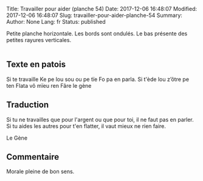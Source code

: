 Title: Travailler pour aider (planche 54)
Date: 2017-12-06 16:48:07
Modified: 2017-12-06 16:48:07
Slug: travailler-pour-aider-planche-54
Summary: 
Author: None
Lang: fr
Status: published

Petite planche  horizontale. Les bords sont ondulés. Le bas présente des petites rayures verticales.

<figure class="image-block" style="float: center;">
  <img alt="" src="{static}/images/planche_54.png">
  <figcaption style="max-width: 550px"></figcaption>
</figure>


## Texte en patois
Si te travaille Ke pe lou sou ou pe tïe Fo pa en parla. Si t'ède  lou z’ôtre pe ten Flata vô mïeu ren Fâre                                                                            											le gène

## Traduction
Si tu ne travailles que pour l'argent ou que pour toi, il ne faut pas en parler. Si tu aides les autres pour t'en flatter, il vaut mieux ne rien faire.

Le Gène

## Commentaire
Morale pleine de bon sens.



